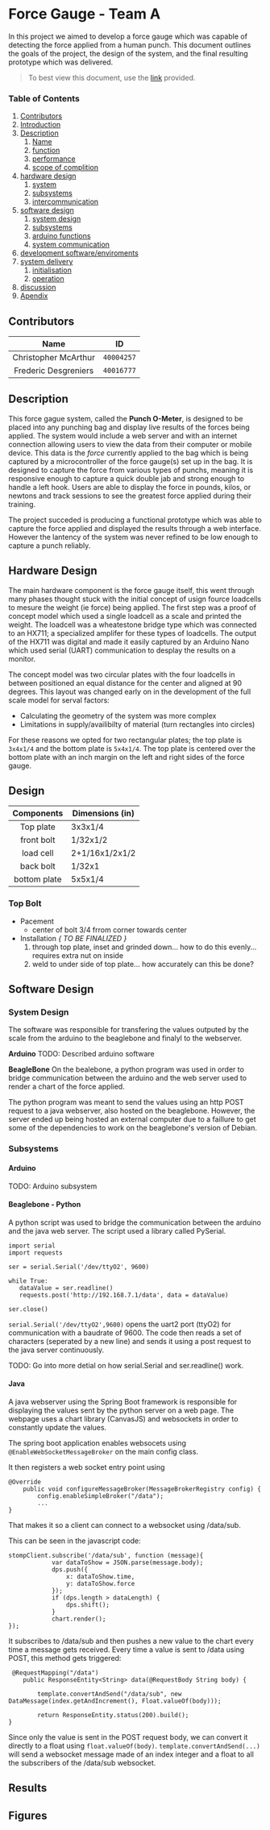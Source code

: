 # Force Gauge - Team A
In this project we aimed to develop a force gauge which was capable of detecting the force applied from a human punch. This document outlines the goals of the project, the design of the system, and the final resulting prototype which was delivered.

> To best view this document, use the [link](https://github.com/FredericDesgreniers/SOEN422_project/blob/master/Docs/Full-Scale/README.md) provided.

### Table of Contents
1. [Contributors](#Contributors)
1. [Introduction](#introduction)
1. [Description](#Description)
   1. [Name](#name)
   1. [function](#function)
   1. [performance](#performance)
   1. [scope of complition](#scope-of-completion)
1. [hardware design](#hardware)
   1. [system]()
   1. [subsystems]()
   1. [intercommunication]()
1. [software design](#)
   1. [system design]()
   1. [subsystems]()
   1. [arduino functions]()
   1. [system communication]()
1. [development software/enviroments]()
1. [system delivery]()
   1. [initialisation]()
   1. [operation]()
1. [discussion]()
1. [Apendix]()

## Contributors
**Name** | **ID**
:--:|---
Christopher McArthur | `40004257`
Frederic Desgreniers | `40016777`

## Description
This force gague system, called the **Punch O-Meter**, is designed to be placed into any punching bag and display live results of the forces being applied. The system would include a web server and with an internet connection allowing users to view the data from their computer or mobile device. This data is the _force_ currently applied to the bag which is being captured by a microcontroller of the force gauge(s) set up in the bag. It is designed to capture the force from various types of punchs, meaning it is responsive enough to capture a quick double jab and strong enough to handle a left hook. Users are able to display the force in pounds, kilos, or newtons and track sessions to see the greatest force applied during their training.

The project succeded is producing a functional prototype which was able to capture the force applied and displayed the results through a web interface. However the lantency of the system was never refined to be low enough to capture a punch reliably.

## Hardware Design
The main hardware component is the force gauge itself, this went through many phases thought stuck with the initial concept of usign fource loadcells to mesure the weight (ie force) being applied. The first step was a proof of concept model which used a single loadcell as a scale and printed the weight. The loadcell was a wheatestone bridge type which was connected to an HX711; a specialized amplifer for these types of loadcells. The output of the HX711 was digital and made it easily captured by an Arduino Nano which used serial (UART) communication to desplay the results on a monitor.

The concept model was two circular plates with the four loadcells in between positioned an equal distance for the center and aligned at 90 degrees. This layout was changed early on in the development of the full scale model for serval factors:
- Calculating the geometry of the system was more complex
- Limitations in supply/availibilty of material (turn rectangles into circles)

For these reasons we opted for two rectangular plates; the top plate is `3x4x1/4` and the bottom plate is `5x4x1/4`. The top plate is centered over the bottom plate with an inch margin on the left and right sides of the force gauge.


## Design
**Components** | **Dimensions (in)**
:---:|---
Top plate | 3x3x1/4
front bolt | 1/32x1/2 
load cell | 2+1/16x1/2x1/2
back bolt | 1/32x1
bottom plate | 5x5x1/4

### Top Bolt 
- Pacement
  * center of bolt 3/4 frrom corner towards center
- Installation *{ TO BE FINALIZED }*
  1. through top plate, inset and grinded down... how to do this evenly... requires extra nut on inside
  2. weld to under side of top plate... how accurately can this be done?

## Software Design
### System Design
The software was responsible for transfering the values outputed by the scale from the arduino to the beaglebone and finalyl to the webserver. 

**Arduino**
TODO: Described arduino software

**BeagleBone**
On the bealebone, a python program was used in order to bridge communication between the arduino and the web server used to render a chart of the force applied.

The python program was meant to send the values using an http POST request to a java webserver, also hosted on the beaglebone. However, the server ended up being hosted an external computer due to a faillure to get some of the dependencies to work on the beaglebone's version of Debian. 

### Subsystems

#### Arduino
TODO: Arduino subsystem

#### Beaglebone - Python
A python script was used to bridge the communication between the arduino and the java web server. The script used a library called PySerial. 
```
import serial
import requests

ser = serial.Serial('/dev/ttyO2', 9600)

while True:
   dataValue = ser.readline()
   requests.post('http://192.168.7.1/data', data = dataValue)
   
ser.close() 
```

`serial.Serial('/dev/ttyO2',9600)` opens the uart2 port (ttyO2) for communication with a baudrate of 9600. 
The code then reads a set of characters (seperated by a new line) and sends it using a post request to the java server continuously. 

TODO: Go into more detial on how serial.Serial and ser.readline() work.

#### Java
A java webserver using the Spring Boot framework is responsible for displaying the values sent by the python server on a web page. 
The webpage uses a chart library (CanvasJS) and websockets in order to constantly update the values. 

The spring boot application enables websocets using `@EnableWebSocketMessageBroker` on the main config class. 

It then registers a web socket entry point using
```
@Override
    public void configureMessageBroker(MessageBrokerRegistry config) {
        config.enableSimpleBroker("/data");
        ...
}
```
That makes it so a client can connect to a websocket using /data/sub.

This can be seen in the javascript code:
```
stompClient.subscribe('/data/sub', function (message){
            var dataToShow = JSON.parse(message.body);
            dps.push({
                x: dataToShow.time,
                y: dataToShow.force
            });
            if (dps.length > dataLength) {
                dps.shift();
            }
            chart.render();
});
```
It subscribes to /data/sub and then pushes a new value to the chart every time a message gets received. 
Every time a value is sent to /data using POST, this method gets triggered: 

```
 @RequestMapping("/data")
    public ResponseEntity<String> data(@RequestBody String body) {

        template.convertAndSend("/data/sub", new DataMessage(index.getAndIncrement(), Float.valueOf(body)));

        return ResponseEntity.status(200).build();
}
```

Since only the value is sent in the POST request body, we can convert it directly to a float using `float.valueOf(body)`. 
`template.convertAndSend(...)` will send a websocket message made of an index integer and a float to all the subscribers of the /data/sub websocket. 

## Results

## Figures
